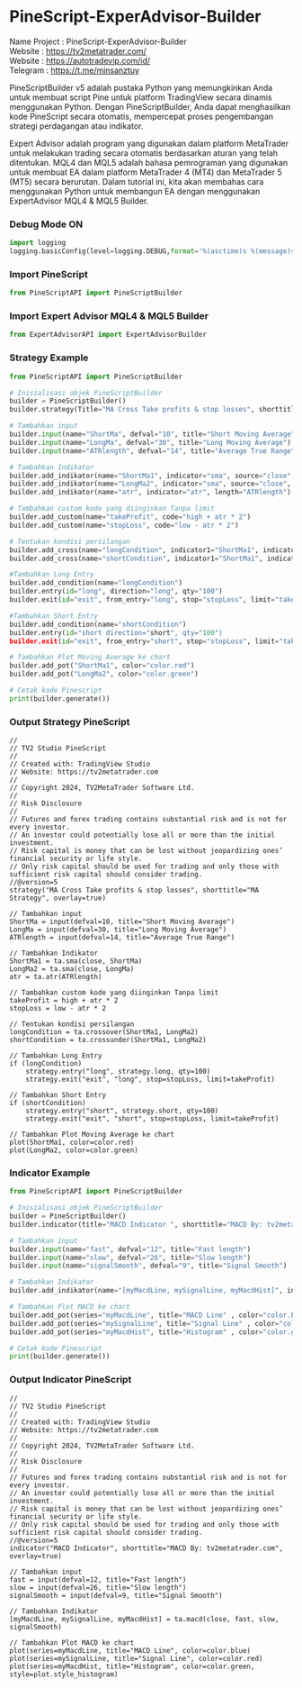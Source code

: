 # PineScript-ExperAdvisor-Builder
Name Project : PineScript-ExperAdvisor-Builder   
Website : https://tv2metatrader.com/   
Website : https://autotradevip.com/id/   
Telegram : https://t.me/minsanztuy   

PineScriptBuilder v5 adalah pustaka Python yang memungkinkan Anda untuk membuat script Pine untuk platform TradingView secara dinamis menggunakan Python. Dengan PineScriptBuilder, Anda dapat menghasilkan kode PineScript secara otomatis, mempercepat proses pengembangan strategi perdagangan atau indikator.

Expert Advisor adalah program yang digunakan dalam platform MetaTrader untuk melakukan trading secara otomatis berdasarkan aturan yang telah ditentukan. MQL4 dan MQL5 adalah bahasa pemrograman yang digunakan untuk membuat EA dalam platform MetaTrader 4 (MT4) dan MetaTrader 5 (MT5) secara berurutan. Dalam tutorial ini, kita akan membahas cara menggunakan Python untuk membangun EA dengan menggunakan ExpertAdvisor MQL4 & MQL5 Builder.



### Debug Mode ON
```python
import logging
logging.basicConfig(level=logging.DEBUG,format='%(asctime)s %(message)s')
```

### Import PineScript
```python
from PineScriptAPI import PineScriptBuilder
```

### Import Expert Advisor MQL4 & MQL5 Builder
```python
from ExpertAdvisorAPI import ExpertAdvisorBuilder
```

### Strategy Example
```python
from PineScriptAPI import PineScriptBuilder

# Inisialisasi objek PineScriptBuilder
builder = PineScriptBuilder()
builder.strategy(Title="MA Cross Take profits & stop losses", shorttitle="MA Strategy", overlay=True)

# Tambahkan input
builder.input(name="ShortMa", defval="10", title="Short Moving Average")
builder.input(name="LongMa", defval="30", title="Long Moving Average")
builder.input(name="ATRlength", defval="14", title="Average True Range")

# Tambahkan Indikator
builder.add_indikator(name="ShortMa1", indicator="sma", source="close", length="ShortMa")
builder.add_indikator(name="LongMa2", indicator="sma", source="close", length="LongMa")
builder.add_indikator(name="atr", indicator="atr", length="ATRlength")

# Tambahkan custom kode yang diinginkan Tanpa limit
builder.add_custom(name="takeProfit", code="high + atr * 2") 
builder.add_custom(name="stopLoss", code="low - atr * 2") 

# Tentukan kondisi persilangan
builder.add_cross(name="longCondition", indicator1="ShortMa1", indicator2="longSMA", "crossUp")
builder.add_cross(name="shortCondition", indicator1="ShortMa1", indicator2="longSMA", "crossDown")

#Tambahkan Long Entry
builder.add_condition(name="longCondition")
builder.entry(id="long", direction="long", qty="100")
builder.exit(id="exit", from_entry="long", stop="stopLoss", limit="takeProfit")

#Tambahkan Short Entry
builder.add_condition(name="shortCondition")
builder.entry(id="short direction="short", qty="100")
builder.exit(id="exit", from_entry="short", stop="stopLoss", limit="takeProfit")

# Tambahkan Plot Moving Average ke chart
builder.add_pot("ShortMa1", color="color.red")
builder.add_pot("LongMa2", color="color.green")

# Cetak kode Pinescript
print(builder.generate())
```


### Output Strategy PineScript
```pinescript
//
// TV2 Studio PineScript
//
// Created with: TradingView Studio
// Website: https://tv2metatrader.com
//
// Copyright 2024, TV2MetaTrader Software Ltd.
//
// Risk Disclosure
//
// Futures and forex trading contains substantial risk and is not for every investor.
// An investor could potentially lose all or more than the initial investment.
// Risk capital is money that can be lost without jeopardizing ones’ financial security or life style.
// Only risk capital should be used for trading and only those with sufficient risk capital should consider trading.
//@version=5
strategy("MA Cross Take profits & stop losses", shorttitle="MA Strategy", overlay=true)

// Tambahkan input
ShortMa = input(defval=10, title="Short Moving Average")
LongMa = input(defval=30, title="Long Moving Average")
ATRlength = input(defval=14, title="Average True Range")

// Tambahkan Indikator
ShortMa1 = ta.sma(close, ShortMa)
LongMa2 = ta.sma(close, LongMa)
atr = ta.atr(ATRlength)

// Tambahkan custom kode yang diinginkan Tanpa limit
takeProfit = high + atr * 2
stopLoss = low - atr * 2

// Tentukan kondisi persilangan
longCondition = ta.crossover(ShortMa1, LongMa2)
shortCondition = ta.crossunder(ShortMa1, LongMa2)

// Tambahkan Long Entry
if (longCondition)
    strategy.entry("long", strategy.long, qty=100)
    strategy.exit("exit", "long", stop=stopLoss, limit=takeProfit)

// Tambahkan Short Entry
if (shortCondition)
    strategy.entry("short", strategy.short, qty=100)
    strategy.exit("exit", "short", stop=stopLoss, limit=takeProfit)

// Tambahkan Plot Moving Average ke chart
plot(ShortMa1, color=color.red)
plot(LongMa2, color=color.green)

```

### Indicator Example
```python
from PineScriptAPI import PineScriptBuilder

# Inisialisasi objek PineScriptBuilder
builder = PineScriptBuilder()
builder.indicator(title="MACD Indicator ", shorttitle="MACD By: tv2metatrader.com", overlay=True)

# Tambahkan input
builder.input(name="fast", defval="12", title="Fast length")
builder.input(name="slow", defval="26", title="Slow length")
builder.input(name="signalSmooth", defval="9", title="Signal Smooth")

# Tambahkan Indikator
builder.add_indikator(name="[myMacdLine, mySignalLine, myMacdHist]", indicator="macd", source="close", fastlen="fast", slowlen="slow", signalen="signalSmooth")

# Tambahkan Plot MACD ke chart
builder.add_pot(series="myMacdLine", title="MACD Line" , color="color.blue")
builder.add_pot(series="mySignalLine", title="Signal Line" , color="color.red")
builder.add_pot(series="myMacdHist", title="Histogram" , color="color.green", style="plot.style_histogram")

# Cetak kode Pinescript
print(builder.generate())
```

### Output Indicator PineScript
```pinescript
//
// TV2 Studio PineScript
//
// Created with: TradingView Studio
// Website: https://tv2metatrader.com
//
// Copyright 2024, TV2MetaTrader Software Ltd.
//
// Risk Disclosure
//
// Futures and forex trading contains substantial risk and is not for every investor.
// An investor could potentially lose all or more than the initial investment.
// Risk capital is money that can be lost without jeopardizing ones’ financial security or life style.
// Only risk capital should be used for trading and only those with sufficient risk capital should consider trading.
//@version=5
indicator("MACD Indicator", shorttitle="MACD By: tv2metatrader.com", overlay=true)

// Tambahkan input
fast = input(defval=12, title="Fast length")
slow = input(defval=26, title="Slow length")
signalSmooth = input(defval=9, title="Signal Smooth")

// Tambahkan Indikator
[myMacdLine, mySignalLine, myMacdHist] = ta.macd(close, fast, slow, signalSmooth)

// Tambahkan Plot MACD ke chart
plot(series=myMacdLine, title="MACD Line", color=color.blue)
plot(series=mySignalLine, title="Signal Line", color=color.red)
plot(series=myMacdHist, title="Histogram", color=color.green, style=plot.style_histogram)
```
